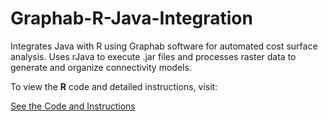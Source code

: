 # Graphab-R-Java-Integration
Integrates Java with R using Graphab software for automated cost surface analysis. Uses rJava to execute .jar files and processes raster data to generate and organize connectivity models.

To view the **R** code and detailed instructions, visit:

[See the Code and Instructions](https://innerhaze.github.io/Custom-Pixel-Reclassification-in-Raster-Data-Using-Specified-Coordinates/)
